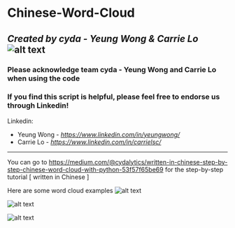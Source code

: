 # Chinese-Word-Cloud
*<b>Created by cyda - Yeung Wong & Carrie Lo</b>*
![alt text](https://2.bp.blogspot.com/-JDCofS2Pvic/WxQCv_XstyI/AAAAAAAAABM/rWHKnG4ItnMULgmO_tWAuGTNL6kAexJlACK4BGAYYCw/s1000/tight%2Bbanner.png)
---------------------------------------------------------------------------------------------
### Please acknowledge team cyda - Yeung Wong and Carrie Lo when using the code

### If you find this script is helpful, please feel free to endorse us through Linkedin!
Linkedin:

* Yeung Wong - *https://www.linkedin.com/in/yeungwong/*
* Carrie Lo - *https://www.linkedin.com/in/carrielsc/*
---------------------------------------------------------------------------------------------

You can go to https://medium.com/@cydalytics/written-in-chinese-step-by-step-chinese-word-cloud-with-python-53f57f65be69 for the step-by-step tutorial [ written in Chinese ]

Here are some word cloud examples
![alt text](https://cdn-images-1.medium.com/max/800/1*zObo1mKtGnMan4HtAZaZ4Q.png)

![alt text](https://cdn-images-1.medium.com/max/800/1*BPtWt_2f8JXEVXJ0fWX6Sg.png)

![alt text](https://cdn-images-1.medium.com/max/800/1*VvodtX760ZPaJkVo8kqWvg.png)
